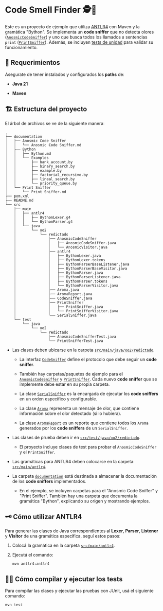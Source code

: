 # Code Smell Finder :detective::deciduous_tree:

Este es un proyecto de ejemplo que utiliza [ANTLR4](https://www.antlr.org/) con Maven y la gramática "Bython". Se implementa un **code sniffer** que no detecta olores ([`AnosmicCodeSniffer`](./src/main/java/oo2/redictado/AnosmicCodeSniffer/AnosmicCodeSniffer.java)) y uno que busca todos los llamados a sentencias `print` ([`PrintSniffer`](./src/main/java/oo2/redictado/PrintSniffer/PrintSniffer.java)). Además, se incluyen [tests de unidad](./src/test/java/oo2/redictado/) para validar su funcionamiento.

## :wrench: Requerimientos

Asegurate de tener instalados y configurados los **paths** de:

- **Java 21**

- **Maven**

## :building_construction: Estructura del proyecto

El árbol de archivos se ve de la siguiente manera:

```tree
.
├── documentation
│   ├── Anosmic Code Sniffer
│   │   └── Anosmic Code Sniffer.md
│   ├── Bython
│   │   ├── Bython.md
│   │   └── Examples
│   │       ├── bank_account.by
│   │       ├── binary_search.by
│   │       ├── example.by
│   │       ├── factorial_recursivo.by
│   │       ├── lineal_search.by
│   │       └── priority_queue.by
│   └── Print Sniffer
│       └── Print Sniffer.md
├── pom.xml
├── README.md
└── src
    ├── main
    │   ├── antlr4
    │   │   ├── BythonLexer.g4
    │   │   └── BythonParser.g4
    │   └── java
    │       └── oo2
    │           └── redictado
    │               ├── AnosmicCodeSniffer
    │               │   ├── AnosmicCodeSniffer.java
    │               │   └── AnosmicVisitor.java
    │               ├── antlr4
    │               │   ├── BythonLexer.java
    │               │   ├── BythonLexer.tokens
    │               │   ├── BythonParserBaseListener.java
    │               │   ├── BythonParserBaseVisitor.java
    │               │   ├── BythonParser.java
    │               │   ├── BythonParserListener.java
    │               │   ├── BythonParser.tokens
    │               │   └── BythonParserVisitor.java
    │               ├── Aroma.java
    │               ├── AromaReport.java
    │               ├── CodeSniffer.java
    │               ├── PrintSniffer
    │               │   ├── PrintSniffer.java
    │               │   └── PrintSnifferVisitor.java
    │               └── SerialSniffer.java
    └── test
        └── java
            └── oo2
                └── redictado
                    ├── AnosmicCodeSnifferTest.java
                    └── PrintSnifferTest.java
```

- Las clases deben ubicarse en la carpeta [`src/main/java/oo2/redictado`](./src/main/java/oo2/redictado/).

  - La interfaz [`CodeSniffer`](./src/main/java/oo2/redictado/CodeSniffer.java) define el protocolo que debe seguir un **code sniffer**.

  - También hay carpetas/paquetes de ejemplo para el [`AnosmicCodeSniffer`](./src/main/java/oo2/redictado/AnosmicCodeSniffer/) y [`PrintSniffer`](./src/main/java/oo2/redictado/PrintSniffer/). Cada nuevo **code sniffer** que se implemente debe estar en su propia carpeta.

  - La clase [`SerialSniffer`](./src/main/java/oo2/redictado/SerialSniffer.java) es la encargada de ejecutar los **code sniffers** en un orden específico y configurable.

  - La clase [`Aroma`](./src/main/java/oo2/redictado/Aroma.java) representa un mensaje de olor, que contiene información sobre el olor detectado (si lo hubiera).

  - La clase [`AromaReport`](./src/main/java/oo2/redictado/AromaReport.java) es un reporte que contiene todos los `Aroma` generados por los **code sniffers** de un `SerialSniffer`.

- Las clases de prueba deben ir en [`src/test/java/oo2/redictado`](./src/test/java/oo2/redictado/).

  - El proyecto incluye clases de test para probar el `AnosmicCodeSniffer` y el `PrintSniffer`.

- Las gramáticas para ANTLR4 deben colocarse en la carpeta [`src/main/antlr4`](./src/main/antlr4/).

- La carpeta [`documentation`](./documentation/) está destinada a almacenar la documentación de los **code sniffers** implementados.
  - En el ejemplo, se incluyen carpetas para el "Anosmic Code Sniffer" y "Print Sniffer". También hay una carpeta que documenta la gramática "Bython", explicando su origen y mostrando ejemplos.

## :old_key: Cómo utilizar ANTLR4

Para generar las clases de Java correspondientes al **Lexer**, **Parser**, **Listener** y **Visitor** de una gramática específica, seguí estos pasos:

1. Colocá la gramática en la carpeta [`src/main/antlr4`](./src/main/antlr4/).
2. Ejecutá el comando:

   ```bash
   mvn antlr4:antlr4
   ```

## :construction_worker_woman: Cómo compilar y ejecutar los tests

Para compilar las clases y ejecutar las pruebas con JUnit, usá el siguiente comando:

```bash
mvn test
```
